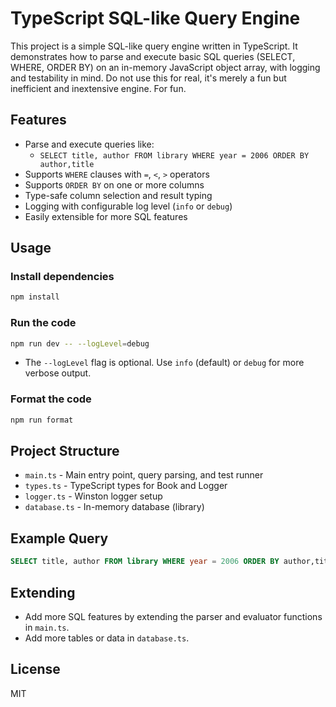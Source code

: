 # TypeScript SQL-like Query Engine

This project is a simple SQL-like query engine written in TypeScript. It demonstrates how to parse and execute basic SQL queries (SELECT, WHERE, ORDER BY) on an in-memory JavaScript object array, with logging and testability in mind.
Do not use this for real, it's merely a fun but inefficient and inextensive engine. For fun.

## Features

- Parse and execute queries like:
  - `SELECT title, author FROM library WHERE year = 2006 ORDER BY author,title`
- Supports `WHERE` clauses with `=`, `<`, `>` operators
- Supports `ORDER BY` on one or more columns
- Type-safe column selection and result typing
- Logging with configurable log level (`info` or `debug`)
- Easily extensible for more SQL features

## Usage

### Install dependencies

```bash
npm install
```

### Run the code

```bash
npm run dev -- --logLevel=debug
```

- The `--logLevel` flag is optional. Use `info` (default) or `debug` for more verbose output.

### Format the code

```bash
npm run format
```

## Project Structure

- `main.ts` - Main entry point, query parsing, and test runner
- `types.ts` - TypeScript types for Book and Logger
- `logger.ts` - Winston logger setup
- `database.ts` - In-memory database (library)

## Example Query

```sql
SELECT title, author FROM library WHERE year = 2006 ORDER BY author,title
```

## Extending

- Add more SQL features by extending the parser and evaluator functions in `main.ts`.
- Add more tables or data in `database.ts`.

## License

MIT
